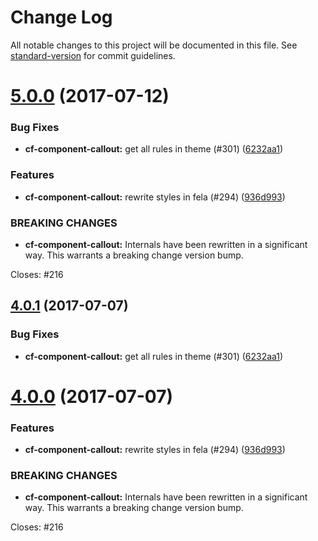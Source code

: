 # Change Log

All notable changes to this project will be documented in this file.
See [standard-version](https://github.com/conventional-changelog/standard-version) for commit guidelines.

<a name="5.0.0"></a>
# [5.0.0](https://github.com/sejoker/cf-ui/compare/cf-component-callout@3.2.2...cf-component-callout@5.0.0) (2017-07-12)


### Bug Fixes

* **cf-component-callout:** get all rules in theme (#301) ([6232aa1](https://github.com/sejoker/cf-ui/commit/6232aa1))


### Features

* **cf-component-callout:** rewrite styles in fela (#294) ([936d993](https://github.com/sejoker/cf-ui/commit/936d993))


### BREAKING CHANGES

* **cf-component-callout:** Internals have been rewritten in a significant way.
This warrants a breaking change version bump.

Closes: #216




<a name="4.0.1"></a>
## [4.0.1](https://github.com/koddsson/cf-ui/compare/cf-component-callout@4.0.0...cf-component-callout@4.0.1) (2017-07-07)


### Bug Fixes

* **cf-component-callout:** get all rules in theme (#301) ([6232aa1](https://github.com/koddsson/cf-ui/commit/6232aa1))




<a name="4.0.0"></a>
# [4.0.0](https://github.com/koddsson/cf-ui/compare/cf-component-callout@3.2.2...cf-component-callout@4.0.0) (2017-07-07)


### Features

* **cf-component-callout:** rewrite styles in fela (#294) ([936d993](https://github.com/koddsson/cf-ui/commit/936d993))


### BREAKING CHANGES

* **cf-component-callout:** Internals have been rewritten in a significant way.
This warrants a breaking change version bump.

Closes: #216
